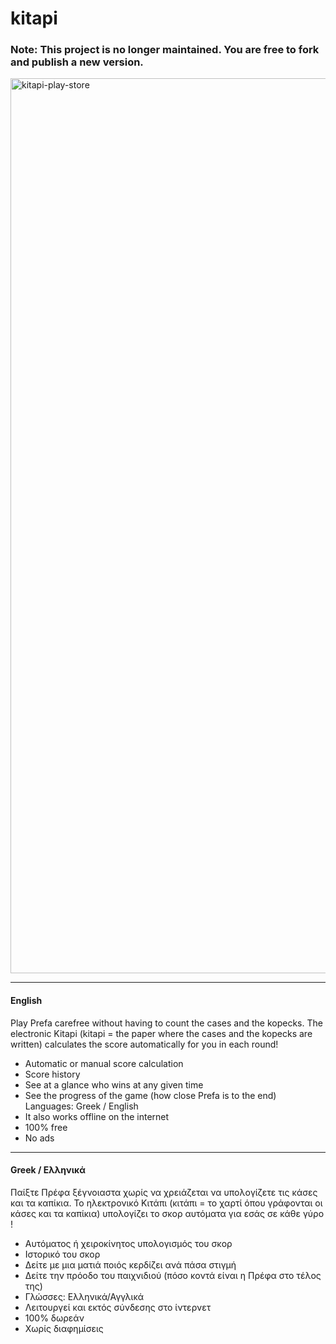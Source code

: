 # kitapi

### Note: This project is no longer maintained. You are free to fork and publish a new version.

<img width="1432" alt="kitapi-play-store" src="https://github.com/user-attachments/assets/c9f6f62a-f4cd-47c3-a088-910093f391d0">

---

#### English

Play Prefa carefree without having to count the cases and the kopecks. The electronic Kitapi (kitapi = the paper where the cases and the kopecks are written) calculates the score automatically for you in each round!

- Automatic or manual score calculation
- Score history
- See at a glance who wins at any given time
- See the progress of the game (how close Prefa is to the end)
  Languages: Greek / English
- It also works offline on the internet
- 100% free
- No ads

---

#### Greek / Ελληνικά

Παίξτε Πρέφα ξέγνοιαστα χωρίς να χρειάζεται να υπολογίζετε τις κάσες και τα καπίκια. Το ηλεκτρονικό Κιτάπι (κιτάπι = το χαρτί όπου γράφονται οι κάσες και τα καπίκια) υπολογίζει το σκορ αυτόματα για εσάς σε κάθε γύρο !

- Αυτόματος ή χειροκίνητος υπολογισμός του σκορ
- Ιστορικό του σκορ
- Δείτε με μια ματιά ποιός κερδίζει ανά πάσα στιγμή
- Δείτε την πρόοδο του παιχνιδιού (πόσο κοντά είναι η Πρέφα στο τέλος της)
- Γλώσσες: Ελληνικά/Αγγλικά
- Λειτουργεί και εκτός σύνδεσης στο ίντερνετ
- 100% δωρεάν
- Χωρίς διαφημίσεις
